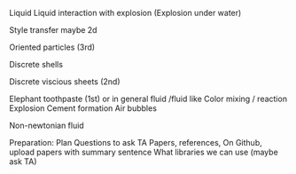 Liquid Liquid interaction with explosion
(Explosion under water)

Style transfer maybe 2d

Oriented particles (3rd)

Discrete shells

Discrete viscious sheets (2nd)

Elephant toothpaste (1st) or in general fluid /fluid like
Color mixing / reaction
Explosion
Cement formation
Air bubbles



Non-newtonian fluid

Preparation:
Plan
Questions to ask TA
Papers, references,
On Github, upload papers with summary sentence
What libraries we can use (maybe ask TA)
